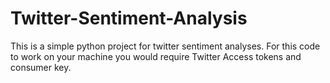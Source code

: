 # Twitter-Sentiment-Analysis
This is a simple python project for twitter sentiment analyses. For this code to work on your machine you would require Twitter Access tokens and consumer key. 

